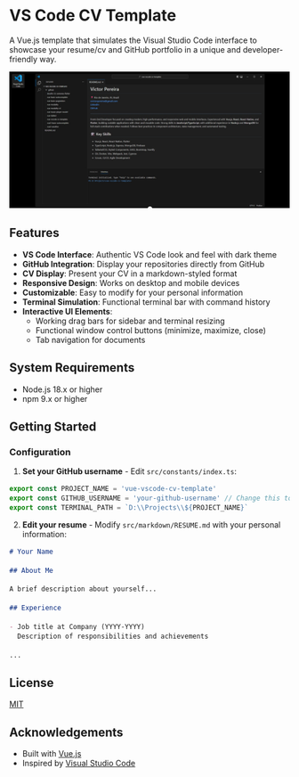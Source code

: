 # VS Code CV Template

A Vue.js template that simulates the Visual Studio Code interface to showcase your resume/cv and GitHub portfolio in a unique and developer-friendly way.

![VS Code Resume Template](src/assets/images/screenshot.jpg)

## Features

- **VS Code Interface**: Authentic VS Code look and feel with dark theme
- **GitHub Integration**: Display your repositories directly from GitHub
- **CV Display**: Present your CV in a markdown-styled format
- **Responsive Design**: Works on desktop and mobile devices
- **Customizable**: Easy to modify for your personal information
- **Terminal Simulation**: Functional terminal bar with command history
- **Interactive UI Elements**:
  - Working drag bars for sidebar and terminal resizing
  - Functional window control buttons (minimize, maximize, close)
  - Tab navigation for documents

## System Requirements

- Node.js 18.x or higher
- npm 9.x or higher

## Getting Started

### Configuration

1. **Set your GitHub username** - Edit `src/constants/index.ts`:

```typescript
export const PROJECT_NAME = 'vue-vscode-cv-template'
export const GITHUB_USERNAME = 'your-github-username' // Change this to your GitHub username
export const TERMINAL_PATH = `D:\\Projects\\${PROJECT_NAME}`
```

2. **Edit your resume** - Modify `src/markdown/RESUME.md` with your personal information:

```markdown
# Your Name

## About Me

A brief description about yourself...

## Experience

- Job title at Company (YYYY-YYYY)
  Description of responsibilities and achievements

...
```

## License

[MIT](LICENSE)

## Acknowledgements

- Built with [Vue.js](https://vuejs.org/)
- Inspired by [Visual Studio Code](https://code.visualstudio.com/)
